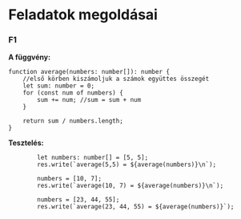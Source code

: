 # Feladatok megoldásai

### F1

<b>A függvény: </b>

```TS
function average(numbers: number[]): number {
    //első körben kiszámoljuk a számok együttes összegét
    let sum: number = 0;
    for (const num of numbers) {
        sum += num; //sum = sum + num
    }

    return sum / numbers.length;
}
```

<b>Tesztelés:</b>

```TS
        let numbers: number[] = [5, 5];
        res.write(`average(5,5) = ${average(numbers)}\n`);

        numbers = [10, 7];
        res.write(`average(10, 7) = ${average(numbers)}\n`);

        numbers = [23, 44, 55];
        res.write(`average(23, 44, 55) = ${average(numbers)}`);
```
